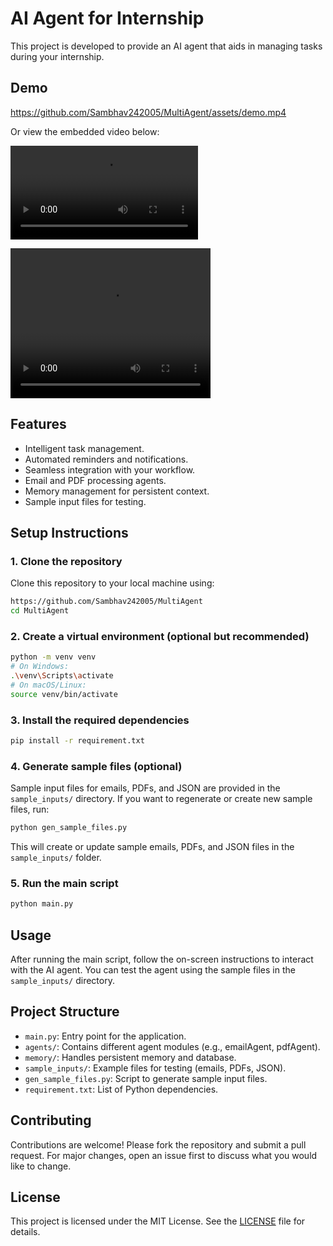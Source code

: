 # AI Agent for Internship

This project is developed to provide an AI agent that aids in managing tasks during your internship.  

## Demo

https://github.com/Sambhav242005/MultiAgent/assets/demo.mp4

Or view the embedded video below:

![](assets/demo.mp4)

<video width="320" height="240" controls>
  <source src="assets/demo.mp4" type="video/mp4">
</video>

## Features
- Intelligent task management.
- Automated reminders and notifications.
- Seamless integration with your workflow.
- Email and PDF processing agents.
- Memory management for persistent context.
- Sample input files for testing.

## Setup Instructions

### 1. Clone the repository
Clone this repository to your local machine using:
```sh
https://github.com/Sambhav242005/MultiAgent
cd MultiAgent
```

### 2. Create a virtual environment (optional but recommended)
```sh
python -m venv venv
# On Windows:
.\venv\Scripts\activate
# On macOS/Linux:
source venv/bin/activate
```

### 3. Install the required dependencies
```sh
pip install -r requirement.txt
```

### 4. Generate sample files (optional)
Sample input files for emails, PDFs, and JSON are provided in the `sample_inputs/` directory. If you want to regenerate or create new sample files, run:
```sh
python gen_sample_files.py
```
This will create or update sample emails, PDFs, and JSON files in the `sample_inputs/` folder.

### 5. Run the main script
```sh
python main.py
```

## Usage
After running the main script, follow the on-screen instructions to interact with the AI agent. You can test the agent using the sample files in the `sample_inputs/` directory.

## Project Structure
- `main.py`: Entry point for the application.
- `agents/`: Contains different agent modules (e.g., emailAgent, pdfAgent).
- `memory/`: Handles persistent memory and database.
- `sample_inputs/`: Example files for testing (emails, PDFs, JSON).
- `gen_sample_files.py`: Script to generate sample input files.
- `requirement.txt`: List of Python dependencies.

## Contributing
Contributions are welcome! Please fork the repository and submit a pull request. For major changes, open an issue first to discuss what you would like to change.

## License
This project is licensed under the MIT License. See the [LICENSE](LICENSE) file for details.
